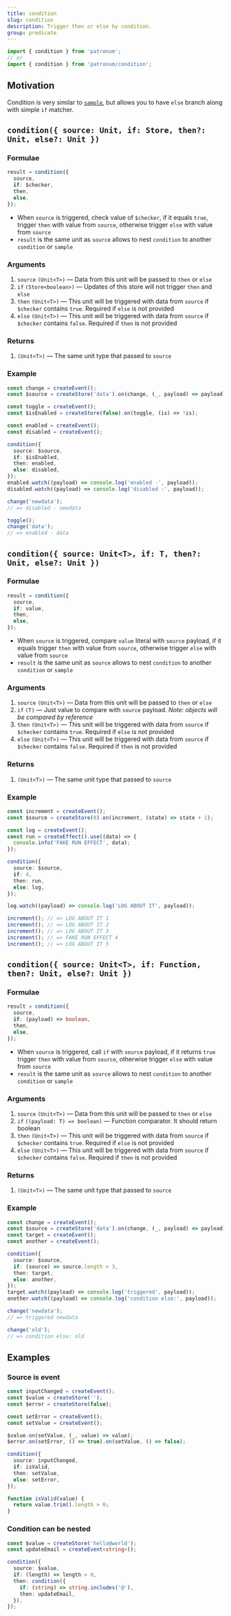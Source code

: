 ```yaml
---
title: condition
slug: condition
description: Trigger then or else by condition.
group: predicate
---
```


```ts
import { condition } from 'patronum';
// or
import { condition } from 'patronum/condition';
```

## Motivation

Condition is very similar to [`sample`], but allows you to have `else` branch along with simple `if` matcher.

[`sample`]: https://effector.dev/docs/api/effector/sample

## `condition({ source: Unit, if: Store, then?: Unit, else?: Unit })`

### Formulae

```ts
result = condition({
  source,
  if: $checker,
  then,
  else,
});
```

- When `source` is triggered, check value of `$checker`, if it equals `true`, trigger `then` with value from `source`, otherwise trigger `else` with value from `source`
- `result` is the same unit as `source` allows to nest `condition` to another `condition` or `sample`

### Arguments

1. `source` `(Unit<T>)` — Data from this unit will be passed to `then` or `else`
1. `if` `(Store<boolean>)` — Updates of this store will not trigger `then` and `else`
1. `then` `(Unit<T>)` — This unit will be triggered with data from `source` if `$checker` contains `true`. Required if `else` is not provided
1. `else` `(Unit<T>)` — This unit will be triggered with data from `source` if `$checker` contains `false`. Required if `then` is not provided

### Returns

1. `(Unit<T>)` — The same unit type that passed to `source`

### Example

```ts
const change = createEvent();
const $source = createStore('data').on(change, (_, payload) => payload);

const toggle = createEvent();
const $isEnabled = createStore(false).on(toggle, (is) => !is);

const enabled = createEvent();
const disabled = createEvent();

condition({
  source: $source,
  if: $isEnabled,
  then: enabled,
  else: disabled,
});
enabled.watch((payload) => console.log('enabled -', payload));
disabled.watch((payload) => console.log('disabled -', payload));

change('newdata');
// => disabled - newdata

toggle();
change('data');
// => enabled - data
```

## `condition({ source: Unit<T>, if: T, then?: Unit, else?: Unit })`

### Formulae

```ts
result = condition({
  source,
  if: value,
  then,
  else,
});
```

- When `source` is triggered, compare `value` literal with `source` payload, if it equals trigger `then` with value from `source`, otherwise trigger `else` with value from `source`
- `result` is the same unit as `source` allows to nest `condition` to another `condition` or `sample`

### Arguments

1. `source` `(Unit<T>)` — Data from this unit will be passed to `then` or `else`
1. `if` `(T)` — Just value to compare with `source` payload. _Note: objects will be compared by reference_
1. `then` `(Unit<T>)` — This unit will be triggered with data from `source` if `$checker` contains `true`. Required if `else` is not provided
1. `else` `(Unit<T>)` — This unit will be triggered with data from `source` if `$checker` contains `false`. Required if `then` is not provided

### Returns

1. `(Unit<T>)` — The same unit type that passed to `source`

### Example

```ts
const increment = createEvent();
const $source = createStore(0).on(increment, (state) => state + 1);

const log = createEvent();
const run = createEffect().use((data) => {
  console.info('FAKE RUN EFFECT', data);
});

condition({
  source: $source,
  if: 4,
  then: run,
  else: log,
});

log.watch((payload) => console.log('LOG ABOUT IT', payload));

increment(); // => LOG ABOUT IT 1
increment(); // => LOG ABOUT IT 2
increment(); // => LOG ABOUT IT 3
increment(); // => FAKE RUN EFFECT 4
increment(); // => LOG ABOUT IT 5
```

## `condition({ source: Unit<T>, if: Function, then?: Unit, else?: Unit })`

### Formulae

```ts
result = condition({
  source,
  if: (payload) => boolean,
  then,
  else,
});
```

- When `source` is triggered, call `if` with `source` payload, if it returns `true` trigger `then` with value from `source`, otherwise trigger `else` with value from `source`
- `result` is the same unit as `source` allows to nest `condition` to another `condition` or `sample`

### Arguments

1. `source` `(Unit<T>)` — Data from this unit will be passed to `then` or `else`
1. `if` `((payload: T) => boolean)` — Function comparator. It should return boolean
1. `then` `(Unit<T>)` — This unit will be triggered with data from `source` if `$checker` contains `true`. Required if `else` is not provided
1. `else` `(Unit<T>)` — This unit will be triggered with data from `source` if `$checker` contains `false`. Required if `then` is not provided

### Returns

1. `(Unit<T>)` — The same unit type that passed to `source`

### Example

```ts
const change = createEvent();
const $source = createStore('data').on(change, (_, payload) => payload);
const target = createEvent();
const another = createEvent();

condition({
  source: $source,
  if: (source) => source.length > 3,
  then: target,
  else: another,
});
target.watch((payload) => console.log('triggered', payload));
another.watch((payload) => console.log('condition else:', payload));

change('newdata');
// => triggered newdata

change('old');
// => condition else: old
```

## Examples

### Source is event

```ts
const inputChanged = createEvent();
const $value = createStore('');
const $error = createStore(false);

const setError = createEvent();
const setValue = createEvent();

$value.on(setValue, (_, value) => value);
$error.on(setError, () => true).on(setValue, () => false);

condition({
  source: inputChanged,
  if: isValid,
  then: setValue,
  else: setError,
});

function isValid(value) {
  return value.trim().length > 0;
}
```

### Condition can be nested

```ts
const $value = createStore('hello@world');
const updateEmail = createEvent<string>();

condition({
  source: $value,
  if: (length) => length > 0,
  then: condition({
    if: (string) => string.includes('@'),
    then: updateEmail,
  }),
});
```
